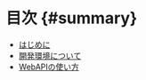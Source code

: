 # 目次 {#summary}

* [はじめに](./README.md)
* [開発環境について](./intro/README.md)
* [WebAPIの使い方](./intro/README.md)
